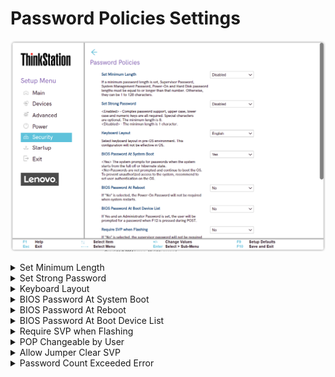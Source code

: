 # Password Policies Settings #

![](./img/ts_passwordpolicies.png)

<details><summary>Set Minimum Length</summary>

Options:

1. **Disabled** – passwords can have 1 to 128 characters. Default. 
2. 4 Characters
3. 5 Characters
4. 6 Characters
5. 7 Characters
6. 8 Characters
7. 9 Characters
8. 10 Characters
9. 11 Characters
10. 12 Characters

!!! info ""
    A minimum length set here applies to <br /> - Supervisor Password (SVP) <br /> - System Management Password (SMP) <br /> - Power-On Password (PoP) <br /> - Hard Disk Password (HDP).

| WMI Setting name | Values | SVP / SMP Req'd | AMD/Intel |
|:---|:---|:---|:---|
| SetMinimumLength | Disable, 4 Characters, 5 Characters, 6 Characters, 7 Characters, 8 Characters, 9 Characters, 10 Characters, 11 Characters, 12 Characters | yes | Both |
</details>

<details><summary>Set Strong Password</summary>

!!! info ""
    A strong password is defined as: <br /> - Upper case, lower case, and numeric characters are all required <br /> -  Special characters are optional <br /> - The minimum length is 8

Options:

1. Enabled.
2. **Disabled** – the minimum length is 1 character. Default.

| WMI Setting name | Values | SVP / SMP Req'd | AMD/Intel |
|:---|:---|:---|:---|
| SetStrongPassword | Disabled, Enabled | yes | Both |
</details>

<details><summary>Keyboard Layout</summary>

Keyboard layout for password.

Options:

1. **English** – Default.
2. French
3. German
4. Chinese

| WMI Setting name | Values | SVP / SMP Req'd | AMD/Intel |
|:---|:---|:---|:---|
| KeyboardLayout | English, French, German, Chinese | yes | Both |

</details>

<details><summary>BIOS Password At System Boot</summary>

Whether to prompt for passwords when the system starts from the full off or hibernate state.

Options:

1. **Yes** –  Default.
2. No.

!!! info ""
    To prevent unauthorized access to the system we recommend to setting user authentication on the OS. 

| WMI Setting name | Values | SVP / SMP Req'd | AMD/Intel |
|:---|:---|:---|:---|
| BIOSPasswordAtSystemBoot | No, Yes | yes | Both |

</details>

<details><summary>BIOS Password At Reboot</summary>

Whether to require Power-On Password when system restarts.

Options:

1. Yes.
2. **No** - Default.

| WMI Setting name | Values | SVP / SMP Req'd | AMD/Intel |
|:---|:---|:---|:---|
| BIOSPasswordAtReboot | No, Yes | yes | Both |
</details>

<details><summary>BIOS Password At Boot Device List</summary>

Whether user is prompted for a password when F12 is pressed during POST (Power On Self Test).

!!! info ""
    Password prompt requires that Administrator Password is set.

Options:

1. Yes.
2. **No** – Default.

| WMI Setting name | Values | SVP / SMP Req'd | AMD/Intel |
|:---|:---|:---|:---|
| BIOSPasswordAtBootDeviceList | No, Yes | yes | Both |

</details>

<details><summary>Require SVP when Flashing</summary>

Whether the Supervisor Password (SVP) is required when updating the system software.

Options:

1. Yes.
2. **No** – Default.

| WMI Setting name | Values | SVP / SMP Req'd | AMD/Intel |
|:---|:---|:---|:---|
| RequireSVPwhenFlashing | No, Yes | yes | Both |

</details>

<details><summary>POP Changeable by User</summary>

Whether the Power-On Password (POP) can be changed without Supervisor Password (SVP).

Options:

1. **Yes** –  Default.
2. No – the Power-On Password can only be changed with the SVP.

| WMI Setting name | Values | SVP / SMP Req'd | AMD/Intel |
|:---|:---|:---|:---|
| POPChangeablebyUser | No, Yes | yes | Both |
</details>

<details><summary>Allow Jumper Clear SVP</summary>

Whether to allow the hardware jumper to clear the Supervisor Password.

!!! info ""
    No action can reset the SVP if user forgets it.

Options:

1. **Yes** – Default.
2. No.

| WMI Setting name | Values | SVP / SMP Req'd | AMD/Intel |
|:---|:---|:---|:---|
| AllowJumperClearSVP | No, Yes | yes | Both |
</details>

<details><summary>Password Count Exceeded Error</summary>

Whether to show the POST 0199 error and prompt for password after three failed attempts.

Options:

1. **Enabled** – Default.
2. Disabled.

!!! info ""
    If `Enabled`, then after 3 attempts with an incorrect password, the system will show a 0199 error. <br /> - User can  bypass the error by pressing F2.  <br /> -  0199 error is still shown. <br /> -  Clear the error condition by pressing F10, or saving the settings after this has been verified, by entering bios with correct SVP. <br /> - If a user attempts to change BIOS settings and uses the wrong password, the system will deny access. <br /> - After a third failed attempt, all other attempts will fail. No further changes can be made, and user needs to reboot.

| WMI Setting name | Values | SVP / SMP Req'd | AMD/Intel |
|:---|:---|:---|:---|
| PasswordCountExceededError | Disabled, Enabled | yes | Both |
</details>